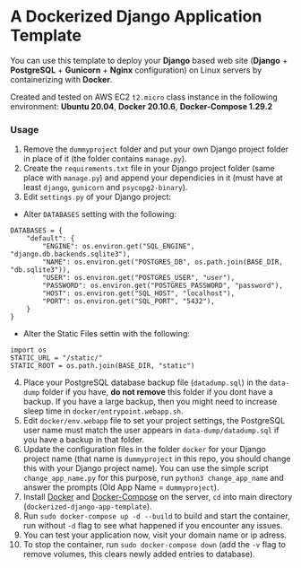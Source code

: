 # A Dockerized Django Application Template

You can use this template to deploy your **Django** based web site (**Django** + **PostgreSQL** + **Gunicorn** + **Nginx** configuration) on Linux servers by containerizing with **Docker**.

Created and tested on AWS EC2 `t2.micro` class instance in the following environment: **Ubuntu 20.04**, **Docker 20.10.6**, **Docker-Compose 1.29.2**

### Usage

1. Remove the `dummyproject` folder and put your own Django project folder in place of it (the folder contains `manage.py`).
2. Create the `requirements.txt` file in your Django project folder (same place with `manage.py`) and append your dependicies in it (must have at least `django`, `gunicorn` and `psycopg2-binary`).
3. Edit `settings.py` of your Django project:
  * Alter `DATABASES` setting with the following:
```
DATABASES = {
    "default": {
        "ENGINE": os.environ.get("SQL_ENGINE", "django.db.backends.sqlite3"),
        "NAME": os.environ.get("POSTGRES_DB", os.path.join(BASE_DIR, "db.sqlite3")),
        "USER": os.environ.get("POSTGRES_USER", "user"),
        "PASSWORD": os.environ.get("POSTGRES_PASSWORD", "password"),
        "HOST": os.environ.get("SQL_HOST", "localhost"),
        "PORT": os.environ.get("SQL_PORT", "5432"),
    }
}
```
  * Alter the Static Files settin with the following:
```
import os
STATIC_URL = "/static/"
STATIC_ROOT = os.path.join(BASE_DIR, "static")
```
4. Place your PostgreSQL database backup file (`datadump.sql`) in the `data-dump` folder if you have, **do not remove** this folder if you dont have a backup. If you have a large backup, then you might need to increase sleep time in `docker/entrypoint.webapp.sh`.
5. Edit `docker/env.webapp` file to set your project settings, the PostgreSQL user name must match the user appears in `data-dump/datadump.sql` if you have a backup in that folder.
6. Update the configuration files in the folder `docker` for your Django project name (that name is `dummyproject` in this repo, you should change this with your Django project name). You can use the simple script `change_app_name.py` for this purpose, run `python3 change_app_name` and answer the prompts (Old App Name = `dummyproject`).
7. Install [Docker](https://docs.docker.com/engine/install/) and [Docker-Compose](https://docs.docker.com/compose/install/) on the server, `cd` into main directory (`dockerized-django-app-template`).
8. Run `sudo docker-compose up -d --build` to build and start the container, run without `-d` flag to see what happened if you encounter any issues.
9. You can test your application now, visit your domain name or ip adress.
9. To stop the container, run `sudo docker-compose down` (add the `-v` flag to remove volumes, this clears newly added entries to database).
